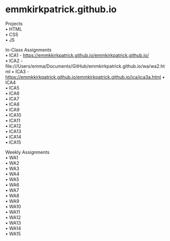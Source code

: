 # emmkirkpatrick.github.io
  
Projects  
• HTML  
• CSS  
• JS  
  
In-Class Assignments  
• ICA1 - https://emmkkirkpatrick.github.io/emmkirkpatrick.github.io/   
• ICA2 - file:///Users/emma/Documents/GitHub/emmkirkpatrick.github.io/wa/wa2.html 
• ICA3 - https://emmkkirkpatrick.github.io/emmkirkpatrick.github.io/ica/ica3a.html 
• ICA4  
• ICA5  
• ICA6  
• ICA7  
• ICA8  
• ICA9  
• ICA10  
• ICA11  
• ICA12  
• ICA13  
• ICA14  
• ICA15  
  
Weekly Assignments  
• WA1  
• WA2  
• WA3  
• WA4  
• WA5  
• WA6  
• WA7  
• WA8  
• WA9  
• WA10  
• WA11  
• WA12  
• WA13  
• WA14  
• WA15  
